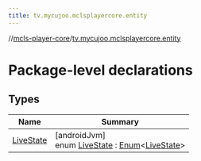 ```yaml
---
title: tv.mycujoo.mclsplayercore.entity
---
```

//[mcls-player-core](../../index.html)/[tv.mycujoo.mclsplayercore.entity](index.html)



# Package-level declarations



## Types


| Name | Summary |
|---|---|
| [LiveState](-live-state/index.html) | [androidJvm]<br>enum [LiveState](-live-state/index.html) : [Enum](https://kotlinlang.org/api/latest/jvm/stdlib/kotlin/-enum/index.html)&lt;[LiveState](-live-state/index.html)&gt; |

